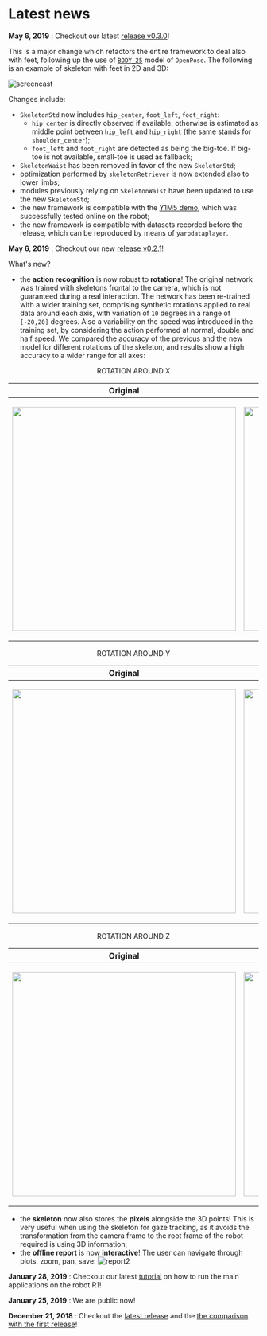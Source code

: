 # Latest news

__May 6, 2019__ : Checkout our latest [release v0.3.0](https://github.com/robotology/assistive-rehab/releases/tag/v0.3.0)!

This is a major change which refactors the entire framework to deal also with feet, following up the use of [`BODY_25`](https://github.com/CMU-Perceptual-Computing-Lab/openpose/blob/master/doc/output.md) model of `OpenPose`.
The following is an example of skeleton with feet in 2D and 3D:

![screencast](https://user-images.githubusercontent.com/3738070/56869123-92f95680-69fc-11e9-8b54-3d463fc5c645.gif)

Changes include:

- `SkeletonStd` now includes `hip_center`, `foot_left`, `foot_right`:
    - `hip_center` is directly observed if available, otherwise is estimated as middle point between `hip_left` and `hip_right` (the same stands for `shoulder_center`);
    - `foot_left` and `foot_right` are detected as being the big-toe. If big-toe is not available, small-toe is used as fallback;
- `SkeletonWaist` has been removed in favor of the new `SkeletonStd`;
- optimization performed by `skeletonRetriever` is now extended also to lower limbs;
- modules previously relying on `SkeletonWaist` have been updated to use the new `SkeletonStd`;
- the new framework is compatible with the [Y1M5 demo](Y1M5.md), which was successfully tested online on the robot;
- the new framework is compatible with datasets recorded before the release, which can be reproduced by means of `yarpdataplayer`.

__May 6, 2019__ : Checkout our new [release v0.2.1](https://github.com/robotology/assistive-rehab/releases/tag/v0.2.1)!

What's new?

- the **action recognition** is now robust to **rotations**! The original network was trained with skeletons frontal to the camera, which is not guaranteed during a real interaction. The network has been re-trained with a wider training set, comprising synthetic rotations applied to real data around each axis, with variation of `10` degrees in a range of `[-20,20]` degrees. Also a variability on the speed was introduced in the training set, by considering the action performed at normal, double and half speed. We compared the accuracy of the previous and the new model for different rotations of the skeleton, and results show a high accuracy to a wider range for all axes:  

<p align="center"> ROTATION AROUND X </p>

| **Original** | **New** |
| ---------- | ----------------------------  |
| <p align="center"> <img src=https://user-images.githubusercontent.com/9716288/52556551-31f2b700-2ded-11e9-9f65-02031283f2cd.png width="450"> </p> | <p align="center"> <img src=https://user-images.githubusercontent.com/9716288/52556559-38812e80-2ded-11e9-889e-360e4f590ada.png width="450"> </p>  |

<p align="center"> ROTATION AROUND Y </p>

| **Original**  | **New** |
| ---------- | --------------------------  |
| <p align="center"> <img src=https://user-images.githubusercontent.com/9716288/52556915-37043600-2dee-11e9-8474-2b436c803370.png width="450"> </p>  | <p align="center"> <img src=https://user-images.githubusercontent.com/9716288/52556811-e68cd880-2ded-11e9-8e13-169faee42b55.png width="450"> </p> |

<p align="center"> ROTATION AROUND Z </p>

| **Original** | **New** |
| ---------- | ------------------------------|
| <p align="center"> <img src=https://user-images.githubusercontent.com/9716288/52557916-286b4e00-2df1-11e9-9b37-e80c8b47a18c.png width="450"> </p> | <p align="center"> <img src=https://user-images.githubusercontent.com/9716288/52557930-3620d380-2df1-11e9-876b-04ee166701c5.png width="450"> </p> |

- the **skeleton** now also stores the **pixels** alongside the 3D points! This is very useful when using the skeleton for gaze tracking, as it avoids the transformation from the camera frame to the root frame of the robot required is using 3D information;
- the **offline report** is now **interactive**! The user can navigate through plots, zoom, pan, save:
![report2](https://user-images.githubusercontent.com/9716288/51993908-ffbd8d00-24af-11e9-8c61-86a2b58cfd7f.gif)

__January 28, 2019__ : Checkout our latest [tutorial](main_apps.md) on how to run the main applications on the robot R1!

__January 25, 2019__ : We are public now!

__December 21, 2018__ : Checkout the [latest release](https://github.com/robotology/assistive-rehab/releases/tag/v0.3.0) and the [the comparison with the first release](comparison_releases.md)!
